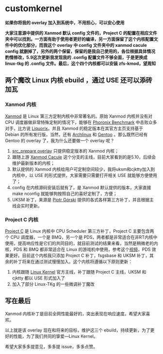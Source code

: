 # customkernel

**如果你将我的 overlay 加入到系统中，不用担心，可以安心使用**

**大家注意源中提供的 Xanmod 默认 config 文件的，Project C 的配置在相应文件夹中可以找到。一方面有助于使用者更好的编译，另一方面保留了这个内核配置文件中的优化部分，而我这个 overlay 中 config 文件夹中的 xanmod cacule config 就删掉了，另外的两个保留，保留的是我自己使用的，各位根据具体情况酌情修改，5.9这次更新我发现我的 .config 配置文件不够全面，于是更换成 linux-tkg 的 .config 文件。最后，这个四个内核都可以安装 zfs-kmod，望周知**

## 两个魔改 Linux 内核 ebuild ，通过 USE 还可以添砖加瓦

### Xanmod 内核

[Xanmod](https://xanmod.org/) 是 Linux 第三方定制内核中非常著名的。原始 Xanmod 内核并没有对 CPU 调度器做非常特殊定制的情况下，能够在 [Phoronix Benchmark](https://www.phoronix.com/scan.php?page=article&item=xanmod-2020-kernel&num=3) 中击败众多对手，比方说 [Liquorix](https://liquorix.net/)。并且 Xanmod 的稳定版本在其官方主页支持基于 Debian 的所有发行版，当然，还有 [Archlinux](https://aur.archlinux.org/packages/linux-xanmod/) 和 [Gentoo](https://gitlab.com/src_prepare/src_prepare-overlay/-/tree/master/sys-kernel/xanmod-sources) 。那么既然已经有 Gentoo 的 overlay 了，我为什么还要做一个 overlay 呢？

1. [src_prepare overlay](https://gitlab.com/src_prepare/src_prepare-overlay) 只提供稳定版本的 Xanmod 内核；
2. 跟随上游 [Xanmod Cacule](https://github.com/xanmod/linux/tree/5.10-cacule) 这个分支的主线，目前大家看到的是5.10，后续会维护最新版本的内核；
3. 默认提供的 Xanmod 内核给用户可定制空间较少，我将uksm和cjktty加入到内核中，以 USE 的形式提供，大家需要只需要打开相关 USE 就能够方便使用了；
4. config 在内核源码安装后就有了，是 Xanmod 默认提供的版本，大家直接 make nconfig 就能够狗按照自己的喜好定制了，方便；
5. UKSM 补丁，来源是 [Piotr Górski](https://gitlab.com/sirlucjan/kernel-patches/-/tree/master) 提供的各式各样第三方补丁，并且根据主线会实时更新。

### Project C 内核

[Project C](https://cchalpha.blogspot.com/) 是 Linux 内核中 CPU Scheduler 第三方补丁，Project C 主要包含两个 CPU 调度器，一个是 BMQ，另一个是 PDS，两者都是非常适合在非RT内核中使用，提高响应性是它们的共同目的，就目前测试的结果来看，当然是稍微老的内核，PDS 和 BMQ 都非常适合在 Linux 的游戏机中使用，参考这个[视频](https://youtu.be/phA-M1biogE)，PDS 效果更好。目前这个内核我只添加 Project C 补丁，fsgsbase 和 UKSM 补丁，其余的补丁将来在通过测试慢慢加入。这个内核将遵循以下原则更新：

1. 内核跟随 [Linux Kernel](https://www.kernel.org/) 官方主线，补丁跟随 Project C 主线，UKSM 和 cjktty 都以 USE 形式加入了
2. 加入了部分 Linux-TKg 的一些微调补丁魔改

## 写在最后

Xanmod 内核补丁是目前全网性能最好的，突出表现在响应速度。希望大家喜欢。

以上就是该 overlay 现在和将来的目标，维护这三个 ebuild，持续更新，为了更好的性能，为了我们共同的挚爱—Linux Kernel。

希望大家多多提意见，多多提 issue，多多点赞。
